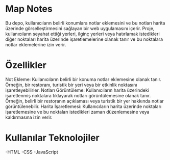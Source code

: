 # Map Notes
Bu depo, kullanıcıların belirli konumlara notlar eklemesini ve bu notları harita üzerinde görselleştirmesini sağlayan bir web uygulamasını içerir. Proje, kullanıcıların seyahat ettiği yerleri, ilginç yerleri veya hatırlamak istedikleri diğer noktaları harita üzerinde işaretlemelerine olanak tanır ve bu noktalara notlar eklemelerine izin verir.

# Özellikler
Not Ekleme: Kullanıcıların belirli bir konuma notlar eklemesine olanak tanır. Örneğin, bir restoranı, turistik bir yeri veya bir etkinlik noktasını işaretleyebilirler.
Notları Görüntüleme: Kullanıcıların harita üzerindeki işaretlenmiş noktalara tıklayarak notları görüntülemesine olanak tanır. Örneğin, belirli bir restoranın açıklaması veya turistik bir yer hakkında notlar görüntülenebilir.
Harita İşaretlemesi: Kullanıcıların harita üzerinde noktaları işaretlemesine ve bu noktaları istedikleri zaman düzenlemesine veya kaldırmasına izin verir.
# Kullanılar Teknolojiler
-HTML -CSS -JavaScript
